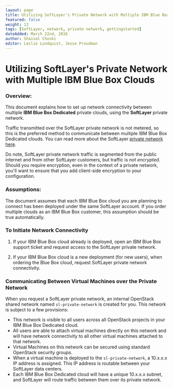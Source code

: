 ```yaml
---
layout: page
title: Utilizing SoftLayer's Private Network with Multiple IBM Blue Box Environments
featured: false
weight: 13
tags: [SoftLayer, network, private network, gettingstarted]
dateAdded: March 22nd, 2016
author: Shaival Choski
editor: Leslie Lundquist, Jesse Proudman
---
```


# Utilizing SoftLayer's Private Network with Multiple IBM Blue Box Clouds

### Overview: 

This document explains how to set up network connectivity between multiple **IBM Blue Box Dedicated** private clouds, using the **SoftLayer** private network. 

Traffic transmitted over the SoftLayer private network is not metered, so this is the preferred method to communicate between multiple IBM Blue Box Dedicated clouds. You can read more about the SoftLayer [private network here](http://www.softlayer.com/network).

Do note, SoftLayer private network traffic is segmented from the public internet and from other SoftLayer customers, but traffic is *not encrypted*. Should you require encryption, even in the context of a private network, you'll want to ensure that you add client-side encryption to your configuration.

### Assumptions: 

The document assumes that each IBM Blue Box cloud you are planning to connect has been deployed under the same SoftLayer account. If you order multiple clouds as an IBM Blue Box customer, this assumption should be true automatically.

### To Initiate Network Connectivity

1. If your IBM Blue Box cloud already is deployed, open an IBM Blue Box support ticket and request access to the SoftLayer private network.

2. If your IBM Blue Box cloud is a new deployment (for new users), when ordering the Blue Box cloud, request SoftLayer private network connectivity.

### Communicating Between Virtual Machines over the Private Network

When you request a SoftLayer private network, an internal OpenStack shared network named `sl-private-network` is created for you. This network is subject to a few provisions:

* This network is visible to all users across all OpenStack projects in your IBM Blue Box Dedicated cloud.
* All users are able to attach virtual machines directly on this network and will have network connectivity to all other virtual machines attached to that network.
* Virtual Machines on this network can be secured using standard OpenStack security groups.
* When a virtual machine is deployed to the `sl-private-network`, a 10.x.x.x IP address is assigned. This IP address is routable between your SoftLayer data centers. 
* Each IBM Blue Box Dedicated cloud will have a unique 10.x.x.x subnet, and SoftLayer will route traffic between them over its private network.

